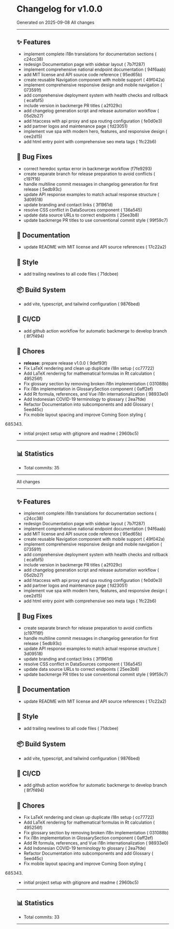 # Changelog for v1.0.0

Generated on 2025-09-08
All changes

---

## ✨ Features

- implement complete i18n translations for documentation sections (
c24cc38)
- redesign Documentation page with sidebar layout (
7b7f287)
- implement comprehensive national endpoint documentation (
94f6aab)
- add MIT license and API source code reference (
95ed65b)
- create reusable Navigation component with mobile support (
49f042a)
- implement comprehensive responsive design and mobile navigation (
073591f)
- add comprehensive deployment system with health checks and rollback (
ecafbf5)
- include version in backmerge PR titles (
a2f029c)
- add changelog generation script and release automation workflow (
05d2b27)
- add htaccess with api proxy and spa routing configuration (
fe0d0e3)
- add partner logos and maintenance page (
fd23051)
- implement vue spa with modern hero, features, and responsive design (
cee2d15)
- add html entry point with comprehensive seo meta tags (
1fc22b6)

## 🐛 Bug Fixes

- correct heredoc syntax error in backmerge workflow (f7fe9293)
- create separate branch for release preparation to avoid conflicts (
c197f16)
- handle multiline commit messages in changelog generation for first release (
5edb93c)
- update API response examples to match actual response structure (
3d09518)
- update branding and contact links (
3f1961d)
- resolve CSS conflict in DataSources component (
136a545)
- update data source URLs to correct endpoints (
25ee3b8)
- update backmerge PR titles to use conventional commit style (
99f59c7)

## 📝 Documentation

- update README with MIT license and API source references (
17c22a2)

## 💎 Style

- add trailing newlines to all code files (
71dcbee)

## 📦 Build System

- add vite, typescript, and tailwind configuration (
9876bed)

## 👷 CI/CD

- add github action workflow for automatic backmerge to develop branch (
8f7f494)

## 🔧 Chores

- **release:** prepare release v1.0.0 (
9def93f)
- Fix LaTeX rendering and clean up duplicate i18n setup (
cc77722)
- Add LaTeX rendering for mathematical formulas in Rt calculation (
495256f)
- Fix glossary section by removing broken i18n implementation (
031088b)
- Fix i18n implementation in GlossarySection component (
0aff2ef)
- Add Rt formula, references, and Vue i18n internationalization (
98933e0)
- Add Indonesian COVID-19 terminology to glossary (
2ea7fde)
- Refactor Documentation into subcomponents and add Glossary (
5eed45c)
- Fix mobile layout spacing and improve Coming Soon styling (
0685343)
- initial project setup with gitignore and readme (
2960bc5)

---

## 📊 Statistics

- Total commits: 35
---

All changes

---

## ✨ Features

- implement complete i18n translations for documentation sections (
c24cc38)
- redesign Documentation page with sidebar layout (
7b7f287)
- implement comprehensive national endpoint documentation (
94f6aab)
- add MIT license and API source code reference (
95ed65b)
- create reusable Navigation component with mobile support (
49f042a)
- implement comprehensive responsive design and mobile navigation (
073591f)
- add comprehensive deployment system with health checks and rollback (
ecafbf5)
- include version in backmerge PR titles (
a2f029c)
- add changelog generation script and release automation workflow (
05d2b27)
- add htaccess with api proxy and spa routing configuration (
fe0d0e3)
- add partner logos and maintenance page (
fd23051)
- implement vue spa with modern hero, features, and responsive design (
cee2d15)
- add html entry point with comprehensive seo meta tags (
1fc22b6)

## 🐛 Bug Fixes

- create separate branch for release preparation to avoid conflicts (c197f16f)
- handle multiline commit messages in changelog generation for first release (
5edb93c)
- update API response examples to match actual response structure (
3d09518)
- update branding and contact links (
3f1961d)
- resolve CSS conflict in DataSources component (
136a545)
- update data source URLs to correct endpoints (
25ee3b8)
- update backmerge PR titles to use conventional commit style (
99f59c7)

## 📝 Documentation

- update README with MIT license and API source references (
17c22a2)

## 💎 Style

- add trailing newlines to all code files (
71dcbee)

## 📦 Build System

- add vite, typescript, and tailwind configuration (
9876bed)

## 👷 CI/CD

- add github action workflow for automatic backmerge to develop branch (
8f7f494)

## 🔧 Chores

- Fix LaTeX rendering and clean up duplicate i18n setup (
cc77722)
- Add LaTeX rendering for mathematical formulas in Rt calculation (
495256f)
- Fix glossary section by removing broken i18n implementation (
031088b)
- Fix i18n implementation in GlossarySection component (
0aff2ef)
- Add Rt formula, references, and Vue i18n internationalization (
98933e0)
- Add Indonesian COVID-19 terminology to glossary (
2ea7fde)
- Refactor Documentation into subcomponents and add Glossary (
5eed45c)
- Fix mobile layout spacing and improve Coming Soon styling (
0685343)
- initial project setup with gitignore and readme (
2960bc5)

---

## 📊 Statistics

- Total commits: 33
---


